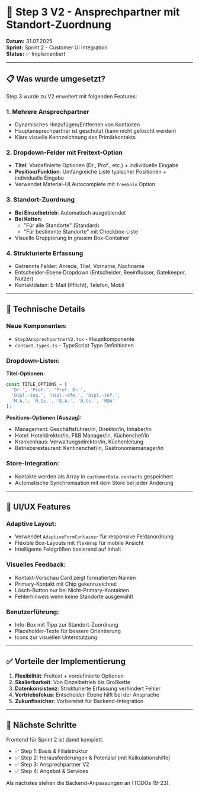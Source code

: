 # 👥 Step 3 V2 - Ansprechpartner mit Standort-Zuordnung

**Datum:** 31.07.2025  
**Sprint:** Sprint 2 - Customer UI Integration  
**Status:** ✅ Implementiert

---

## 📋 Was wurde umgesetzt?

Step 3 wurde zu V2 erweitert mit folgenden Features:

### 1. Mehrere Ansprechpartner
- Dynamisches Hinzufügen/Entfernen von Kontakten
- Hauptansprechpartner ist geschützt (kann nicht gelöscht werden)
- Klare visuelle Kennzeichnung des Primärkontakts

### 2. Dropdown-Felder mit Freitext-Option
- **Titel**: Vordefinierte Optionen (Dr., Prof., etc.) + individuelle Eingabe
- **Position/Funktion**: Umfangreiche Liste typischer Positionen + individuelle Eingabe
- Verwendet Material-UI Autocomplete mit `freeSolo` Option

### 3. Standort-Zuordnung
- **Bei Einzelbetrieb**: Automatisch ausgeblendet
- **Bei Ketten**: 
  - "Für alle Standorte" (Standard)
  - "Für bestimmte Standorte" mit Checkbox-Liste
- Visuelle Gruppierung in grauem Box-Container

### 4. Strukturierte Erfassung
- Getrennte Felder: Anrede, Titel, Vorname, Nachname
- Entscheider-Ebene Dropdown (Entscheider, Beeinflusser, Gatekeeper, Nutzer)
- Kontaktdaten: E-Mail (Pflicht), Telefon, Mobil

---

## 🔧 Technische Details

### Neue Komponenten:
- `Step3AnsprechpartnerV2.tsx` - Hauptkomponente
- `contact.types.ts` - TypeScript Type Definitionen

### Dropdown-Listen:

**Titel-Optionen:**
```typescript
const TITLE_OPTIONS = [
  'Dr.', 'Prof.', 'Prof. Dr.', 
  'Dipl.-Ing.', 'Dipl.-Kfm.', 'Dipl.-Inf.',
  'M.A.', 'M.Sc.', 'B.A.', 'B.Sc.', 'MBA'
];
```

**Positions-Optionen (Auszug):**
- Management: Geschäftsführer/in, Direktor/in, Inhaber/in
- Hotel: Hoteldirektor/in, F&B Manager/in, Küchenchef/in
- Krankenhaus: Verwaltungsdirektor/in, Küchenleitung
- Betriebsrestaurant: Kantinenchef/in, Gastronomiemanager/in

### Store-Integration:
- Kontakte werden als Array in `customerData.contacts` gespeichert
- Automatische Synchronisation mit dem Store bei jeder Änderung

---

## 🎨 UI/UX Features

### Adaptive Layout:
- Verwendet `AdaptiveFormContainer` für responsive Feldanordnung
- Flexible Box-Layouts mit `flexWrap` für mobile Ansicht
- Intelligente Feldgrößen basierend auf Inhalt

### Visuelles Feedback:
- Kontakt-Vorschau Card zeigt formatierten Namen
- Primary-Kontakt mit Chip gekennzeichnet
- Lösch-Button nur bei Nicht-Primary-Kontakten
- Fehlerhinweis wenn keine Standorte ausgewählt

### Benutzerführung:
- Info-Box mit Tipp zur Standort-Zuordnung
- Placeholder-Texte für bessere Orientierung
- Icons zur visuellen Unterstützung

---

## ✅ Vorteile der Implementierung

1. **Flexibilität**: Freitext + vordefinierte Optionen
2. **Skalierbarkeit**: Von Einzelbetrieb bis Großkette
3. **Datenkonsistenz**: Strukturierte Erfassung verhindert Fehler
4. **Vertriebsfokus**: Entscheider-Ebene hilft bei der Ansprache
5. **Zukunftssicher**: Vorbereitet für Backend-Integration

---

## 🚀 Nächste Schritte

Frontend für Sprint 2 ist damit komplett:
- ✅ Step 1: Basis & Filialstruktur
- ✅ Step 2: Herausforderungen & Potenzial (mit Kalkulationshilfe)
- ✅ Step 3: Ansprechpartner V2
- ✅ Step 4: Angebot & Services

Als nächstes stehen die Backend-Anpassungen an (TODOs 19-23).